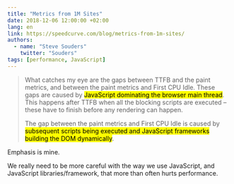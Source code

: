 ```yaml
---
title: "Metrics from 1M Sites"
date: 2018-12-06 12:00:00 +02:00
lang: en
link: https://speedcurve.com/blog/metrics-from-1m-sites/
authors:
  - name: "Steve Souders"
    twitter: "Souders"
tags: [performance, JavaScript]
---
```


> What catches my eye are the gaps between TTFB and the paint metrics, and between the paint metrics and First CPU Idle. These gaps are caused by <mark>JavaScript dominating the browser main thread</mark>. This happens after TTFB when all the blocking scripts are executed – these have to finish before any rendering can happen.
>
> The gap between the paint metrics and First CPU Idle is caused by <mark>subsequent scripts being executed and JavaScript frameworks building the DOM dynamically</mark>.

Emphasis is mine.

We really need to be more careful with the way we use JavaScript, and JavaScript libraries/framework, that more than often hurts performance.
